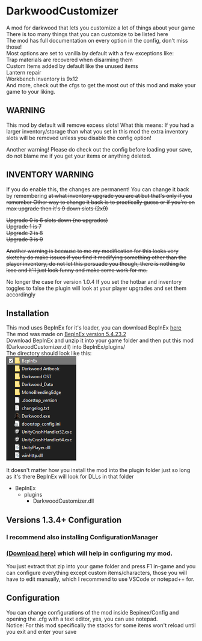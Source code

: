 # DarkwoodCustomizer

A mod for darkwood that lets you customize a lot of things about your game\
There is too many things that you can customize to be listed here\
The mod has full documentation on every option in the config, don't miss those!\
Most options are set to vanilla by default with a few exceptions like:\
Trap materials are recovered when disarming them\
Custom Items added by default like the unused items\
Lantern repair\
Workbench inventory is 9x12\
And more, check out the cfgs to get the most out of this mod and make your game to your liking.

## WARNING

This mod by default will remove excess slots!
What this means: If you had a larger inventory/storage than what you set in this mod the extra inventory slots will be removed unless you disable the config option!

Another warning! Please do check out the config before loading your save, do not blame me if you get your items or anything deleted.

## INVENTORY WARNING

If you do enable this, the changes are permanent! You can change it back by remembering ~~at what inventory upgrade you are at but that's only if you remember
Other way to change it back is to practically guess or if you're on max upgrade then it's 9 down slots (2x9)~~

~~Upgrade 0 is 6 slots down (no upgrades)\
Upgrade 1 is 7\
Upgrade 2 is 8\
Upgrade 3 is 9~~

~~Another warning is because to me my modification for this looks very sketchy do make issues if you find it modifying something other than the player inventory,
do not let this persuade you though, there is nothing to lose and it'll just look funny and make some work for me.~~

No longer the case for version 1.0.4
If you set the hotbar and inventory toggles to false the plugin will look at your player upgrades and set them accordingly

## Installation

This mod uses BepInEx for it's loader, you can download BepInEx [here](https://github.com/BepInEx/BepInEx/releases)\
The mod was made on [BepInEx version 5.4.23.2](https://github.com/BepInEx/BepInEx/releases/tag/v5.4.23.2)\
Download BepInEx and unzip it into your game folder and then put this mod (DarkwoodCustomizer.dll) into BepInEx/plugins/\
The directory should look like this:\
![Game Folder](tutorial1.png)

It doesn't matter how you install the mod into the plugin folder just so long as it's there BepInEx will look for DLLs in that folder

- BepInEx
  - plugins
    - DarkwoodCustomizer.dll

## Versions 1.3.4+ Configuration
### I recommend also installing ConfigurationManager
### [(Download here)](https://github.com/BepInEx/BepInEx.ConfigurationManager/releases/download/v18.3/BepInEx.ConfigurationManager.BepInEx5_v18.3.zip)﻿ which will help in configuring my mod.
You just extract that zip into your game folder and press F1 in-game and you
can configure everything except custom items/characters, those you will
have to edit manually, which I recommend to use VSCode or notepad++
for.

## Configuration

You can change configurations of the mod inside Bepinex/Config and opening the .cfg with a text editor, yes, you can use notepad.\
Notice: For this mod specifically the stacks for some items won't reload until you exit and enter your save
